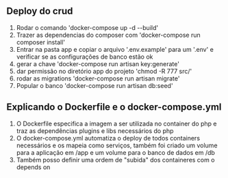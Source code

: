 <h2>Deploy do crud</h2>
<ol>
  <li>Rodar o comando 'docker-compose up -d --build'</li>
  <li>Trazer as dependencias do composer com 'docker-compose run composer install'</li>
  <li>Entrar na pasta app e copiar o arquivo '.env.example' para um '.env' e verificar se as configurações de banco estão ok</li>
  <li>gerar a chave 'docker-compose run artisan key:generate'</li>
  <li>dar permissão no diretório app do projeto 'chmod -R 777 src/'</li>
  <li>rodar as migrations 'docker-compose run artisan migrate'</li>
  <li>Popular o banco 'docker-compose run artisan db:seed'</li>
</ol> 

<h2>Explicando o Dockerfile e o docker-compose.yml</h2>
<ol>
  <li>O Dockerfile especifica a imagem a ser utilizada no container do php e traz as dependências plugins e libs necessários do php</li>
  <li>O docker-compose.yml automatiza o deploy de todos containers necessários e os mapeia como serviços, também foi criado um volume para a aplicação em /app e um volume para o banco de dados em /db</li>
  <li>Também posso definir uma ordem de "subida" dos containeres com o depends on</li>
</ol> 
